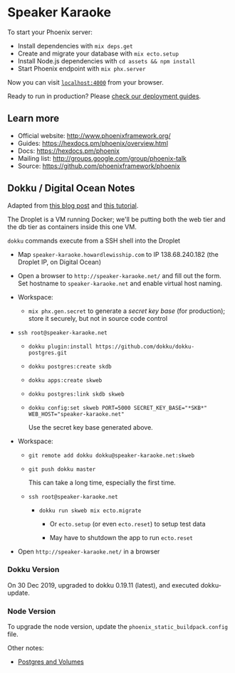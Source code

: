 # Speaker Karaoke

To start your Phoenix server:

  * Install dependencies with `mix deps.get`
  * Create and migrate your database with `mix ecto.setup`
  * Install Node.js dependencies with `cd assets && npm install`
  * Start Phoenix endpoint with `mix phx.server`

Now you can visit [`localhost:4000`](http://localhost:4000) from your browser.

Ready to run in production? Please [check our deployment guides](https://hexdocs.pm/phoenix/deployment.html).

## Learn more

  * Official website: http://www.phoenixframework.org/
  * Guides: https://hexdocs.pm/phoenix/overview.html
  * Docs: https://hexdocs.pm/phoenix
  * Mailing list: http://groups.google.com/group/phoenix-talk
  * Source: https://github.com/phoenixframework/phoenix



## Dokku / Digital Ocean Notes

Adapted from [this blog post](https://medium.com/@jonlunsford/elixir-up-and-running-with-dokku-on-digital-ocean-ce332d64224c) and
[this tutorial](https://phoenixbasics.github.io/index.html).

The Droplet is a VM running Docker; we'll be putting both the web tier and the db tier as
containers inside this one VM.

`dokku` commands execute from a SSH shell into the Droplet

* Map `speaker-karaoke.howardlewisship.com` to IP 138.68.240.182 (the Droplet IP, on
  Digital Ocean)

* Open a browser to `http://speaker-karaoke.net/` and fill out the form.
  Set hostname to `speaker-karaoke.net` and enable virtual host naming.

* Workspace:

  * `mix phx.gen.secret` to generate a _secret key base_ (for production); store it securely, but not in source code control

* `ssh root@speaker-karaoke.net`
  
  * `dokku plugin:install https://github.com/dokku/dokku-postgres.git`
  
  * `dokku postgres:create skdb`
  
  * `dokku apps:create skweb`
  
  * `dokku postgres:link skdb skweb`

  * `dokku config:set skweb PORT=5000 SECRET_KEY_BASE="*SKB*" WEB_HOST="speaker-karaoke.net"`

    Use the secret key base generated above.

* Workspace:

  * `git remote add dokku dokku@speaker-karaoke.net:skweb`

  * `git push dokku master`

    This can take a long time, especially the first time.

  * `ssh root@speaker-karaoke.net`

    * `dokku run skweb mix ecto.migrate`

      * Or `ecto.setup` (or even `ecto.reset`) to setup test data

      * May have to shutdown the app to run `ecto.reset`

 * Open `http://speaker-karaoke.net/` in a browser

### Dokku Version

On 30 Dec 2019, upgraded to dokku 0.19.11 (latest), and executed dokku-update.

### Node Version

To upgrade the node version, update the `phoenix_static_buildpack.config` file.

Other notes:

* [Postgres and Volumes](https://github.com/dokku/dokku-postgres/issues/78)